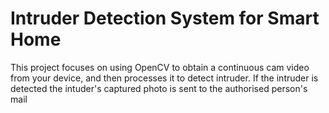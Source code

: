# Intruder Detection System for Smart Home

This project focuses on using OpenCV to obtain a continuous cam video from your device, and then processes it to detect intruder.
If the intruder is detected the intuder's captured photo is sent to the authorised person's mail

